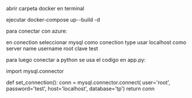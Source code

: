 abrir carpeta docker en terminal

ejecutar docker-compose up--build -d

para conectar con azure:

 en conection seleccionar mysql como conection type
 usar localhost como server name
 username root
 clave test

para luego conectar a python se usa el codigo en app.py:


import mysql.connector

def set_connection():
    conn = mysql.connector.connect(
        user='root',
        password='test',
        host='localhost',
        database='tp')
    return conn